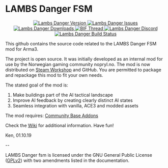 # LAMBS Danger FSM
<p align="center">
    <a href="https://github.com/nk3nny/LambsDanger/releases/latest">
        <img src="https://img.shields.io/badge/Version-2.6.0-blue.svg?style=flat-square" alt="Lambs Danger Version">
    </a>
    <a href="https://github.com/nk3nny/LambsDanger/issues">
        <img src="https://img.shields.io/github/issues-raw/nk3nny/LambsDanger.svg?style=flat-square&label=Issues" alt="Lambs Danger Issues">
    </a>
    <a href="https://github.com/nk3nny/LambsDanger/releases">
        <img src="https://img.shields.io/github/downloads/nk3nny/LambsDanger/total.svg?style=flat-square&label=Downloads" alt="Lambs Danger Downloads">
    </a>
    <a href="https://forums.bohemia.net/forums/topic/225402-lambs-improved-dangerfsm/">
        <img src="https://img.shields.io/badge/BIF-Thread-lightgrey.svg?style=flat-square" alt="BIF Thread">
    </a>
    <a href="https://discord.gg/4q9pTKP">
        <img src="https://img.shields.io/discord/681656029758488619?color=%237289da&label=Discord&logo=discord&style=flat-square" alt="Lambs Danger Discord">
    </a>
    <a href="https://github.com/nk3nny/LambsDanger/actions?query=workflow%3AArma">
        <img src="https://img.shields.io/github/actions/workflow/status/nk3nny/LambsDanger/main.yml?branch=master&logo=github&style=flat-square" alt="Lambs Danger Build Status">
    </a>
</p>

This github contains the source code related to the LAMBS Danger FSM mod for Arma3. 

The project is open source. It was initially developed as an internal mod for use by the Norwegian gaming community nopryl.no. The mod is now distributed on [Steam Workshop](https://steamcommunity.com/sharedfiles/filedetails/?id=1858075458) and GitHub. You are permitted to package and repackage this mod to fit your own needs. 

The stated goal of the mod is: 
1. Make buildings part of the AI tactical landscape
2. Improve AI feedback by creating clearly distinct AI states
3. Seamless integration with vanilla, ACE3 and modded assets

The mod requires: [Community Base Addons](https://github.com/CBATeam/CBA_A3)

Check the [Wiki](https://github.com/nk3nny/LambsDanger/wiki) for additional information. Have fun!

Ken, 
01.10.19

-- 

LAMBS Danger fsm is licensed under the GNU General Public License ([GPLv2](https://github.com/nk3nny/LambsDanger/blob/master/LICENSE)) with two amendments listed in the documentation. 
